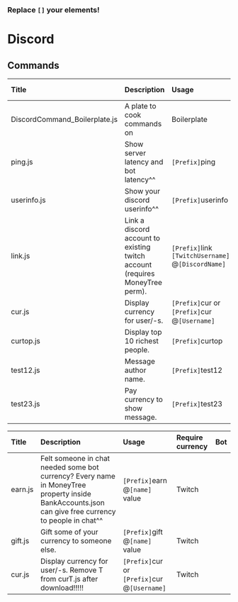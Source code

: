 ### Replace `[]` your elements! 

# Discord
## Commands
|Title|Description|Usage|Require currency|Bot|
|:-|:-|:-|:-|:-|
|DiscordCommand_Boilerplate.js|A plate to cook commands on|Boilerplate|false|Discord|
|ping.js |Show server latency and bot latency^^ |`[Prefix]`ping |false|Discord|
|userinfo.js |Show your discord userinfo^^ |`[Prefix]`userinfo |false|Discord|
|link.js |Link a discord account to existing twitch account (requires MoneyTree perm). |`[Prefix]`link `[TwitchUsername]` @`[DiscordName]` |false|Discord|
|cur.js |Display currency for user/-s. |`[Prefix]`cur or `[Prefix]`cur @`[Username]`|true|Discord|
|curtop.js |Display top 10 richest people. |`[Prefix]`curtop |true|Discord|
|test12.js |Message author name. |`[Prefix]`test12 |true|Discord|
|test23.js |Pay currency to show message. |`[Prefix]`test23 |true|Discord|


|Title|Description|Usage|Require currency|Bot|
|:-|:-|:-|:-|:-|
|earn.js |Felt someone in chat needed some bot currency? Every name in MoneyTree property inside BankAccounts.json can give free currency to people in chat^^ |`[Prefix]`earn @`[name]` value |Twitch|
|gift.js |Gift some of your currency to someone else. |`[Prefix]`gift @`[name]` value |Twitch|
|cur.js |Display currency for user/-s. Remove T from curT.js after download!!!!!|`[Prefix]`cur or `[Prefix]`cur @`[Username]`|Twitch|





